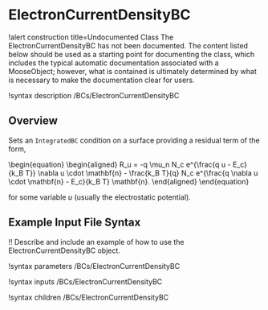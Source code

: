 # ElectronCurrentDensityBC

!alert construction title=Undocumented Class
The ElectronCurrentDensityBC has not been documented. The content listed below should be used as a starting point for
documenting the class, which includes the typical automatic documentation associated with a
MooseObject; however, what is contained is ultimately determined by what is necessary to make the
documentation clear for users.

!syntax description /BCs/ElectronCurrentDensityBC

## Overview

Sets an `IntegratedBC` condition on a surface providing a residual term of the form,

\begin{equation}
  \begin{aligned}
    R_u = -q \mu_n N_c e^{\frac{q u - E_c}{k_B T}} \nabla u \cdot \mathbf{n} - \frac{k_B T}{q} N_c e^{\frac{q \nabla u \cdot \mathbf{n} - E_c}{k_B T} \mathbf{n}.
  \end{aligned}
\end{equation}

for some variable $u$ (usually the electrostatic potential).

## Example Input File Syntax

!! Describe and include an example of how to use the ElectronCurrentDensityBC object.

!syntax parameters /BCs/ElectronCurrentDensityBC

!syntax inputs /BCs/ElectronCurrentDensityBC

!syntax children /BCs/ElectronCurrentDensityBC
